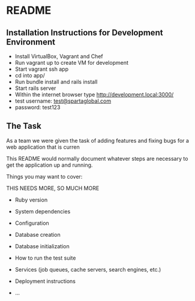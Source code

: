 # README

## Installation Instructions for Development Environment

* Install VirtualBox, Vagrant and Chef
* Run vagrant up to create VM for development
* Start vagrant ssh app 
* cd into app/
* Run bundle install and rails install
* Start rails server
* Within the internet browser type http://development.local:3000/
* test username: test@spartaglobal.com
* password: test123

## The Task

As a team we were given the task of adding features and fixing bugs for a web application that is curren

This README would normally document whatever steps are necessary to get the
application up and running.

Things you may want to cover:

THIS NEEDS MORE, SO MUCH MORE

* Ruby version

* System dependencies

* Configuration

* Database creation

* Database initialization

* How to run the test suite

* Services (job queues, cache servers, search engines, etc.)

* Deployment instructions

* ...
